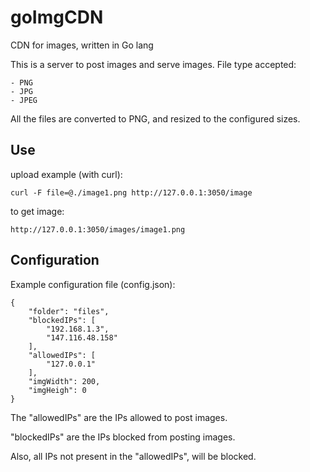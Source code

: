 # goImgCDN
CDN for images, written in Go lang

This is a server to post images and serve images.
File type accepted:
```
- PNG
- JPG
- JPEG
```
All the files are converted to PNG, and resized to the configured sizes.

## Use
upload example (with curl):
```
curl -F file=@./image1.png http://127.0.0.1:3050/image
```

to get image:
```
http://127.0.0.1:3050/images/image1.png
```

## Configuration
Example configuration file (config.json):
```
{
    "folder": "files",
    "blockedIPs": [
        "192.168.1.3",
        "147.116.48.158"
    ],
    "allowedIPs": [
        "127.0.0.1"
    ],
    "imgWidth": 200,
    "imgHeigh": 0
}
```
The "allowedIPs" are the IPs allowed to post images.

"blockedIPs" are the IPs blocked from posting images.

Also, all IPs not present in the "allowedIPs", will be blocked.

